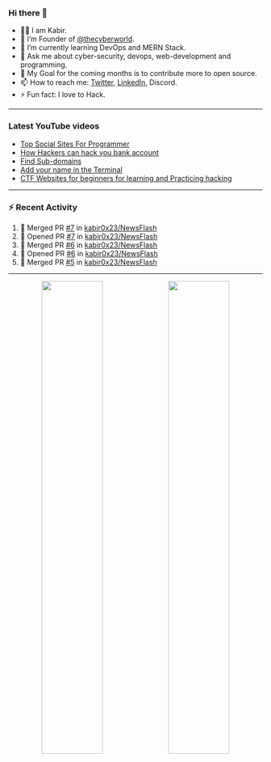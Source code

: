 ### Hi there 👋
- 👨‍💻 I am Kabir.
- 🔭 I’m Founder of [@thecyberworld](https://github.com/thecyberworld).
- 🌱 I’m currently learning DevOps and MERN Stack.
- 💬 Ask me about cyber-security, devops, web-development and programming.
- 🥅 My Goal for the coming months is to contribute more to open source.
- 📫 How to reach me: [Twitter](https://www.twitter.com/kabir0x23), [LinkedIn](https://Linkedin.com/in/kabir0x23/), Discord.
- ⚡ Fun fact: I love to Hack.
 
<!-- --- -->
<!-- ## 🤝 Connect with me:

<a href="https://www.linkedin.com/in/kabir0x23/"><img align="left" src="images/linkedin.png" alt="Kabir | LinkedIn" width="42px"/></a>
<a href="https://twitter.com/kabir0x23"><img align="left" src="images/twitter.png" alt="Kabir | Twitter" width="42px"/></a>
<br />
<br />
 -->

---

### Latest YouTube videos
<!-- YOUTUBE-VIDEOS-LIST:START -->
- [Top Social Sites For Programmer](https://www.youtube.com/watch?v=vaFFdqf4jE8)
- [How Hackers can hack you bank account](https://www.youtube.com/watch?v=ub4kcehi9o8)
- [Find Sub-domains](https://www.youtube.com/watch?v=pthWoAV6Hk8)
- [Add your name in the Terminal](https://www.youtube.com/watch?v=pVGW-wuBhhY)
- [CTF Websites for beginners for learning and Practicing hacking](https://www.youtube.com/watch?v=FPa6yKMrvjw)
<!-- YOUTUBE-VIDEOS-LIST:END -->

---

### :zap: Recent Activity
<!--START_SECTION:activity-->
1. 🎉 Merged PR [#7](https://github.com/kabir0x23/NewsFlash/pull/7) in [kabir0x23/NewsFlash](https://github.com/kabir0x23/NewsFlash)
2. 💪 Opened PR [#7](https://github.com/kabir0x23/NewsFlash/pull/7) in [kabir0x23/NewsFlash](https://github.com/kabir0x23/NewsFlash)
3. 🎉 Merged PR [#6](https://github.com/kabir0x23/NewsFlash/pull/6) in [kabir0x23/NewsFlash](https://github.com/kabir0x23/NewsFlash)
4. 💪 Opened PR [#6](https://github.com/kabir0x23/NewsFlash/pull/6) in [kabir0x23/NewsFlash](https://github.com/kabir0x23/NewsFlash)
5. 🎉 Merged PR [#5](https://github.com/kabir0x23/NewsFlash/pull/5) in [kabir0x23/NewsFlash](https://github.com/kabir0x23/NewsFlash)
<!--END_SECTION:activity-->

---

<p align="center">
  <img width="49%" src="https://github-readme-stats.vercel.app/api?username=kabir0x23&count_private=true&theme=dark&show_icons=true" />
  <img width="49%" src="https://github-readme-streak-stats.herokuapp.com/?user=kabir0x23&theme=dark&count_private=true" />
</p>

<!-- ---

<p align = "center">
 <img width="99%" src="https://activity-graph.herokuapp.com/graph?username=kabir0x23&theme=xcode">
</p>  
 -->
